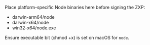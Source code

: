 Place platform-specific Node binaries here before signing the ZXP:

- darwin-arm64/node
- darwin-x64/node
- win32-x64/node.exe

Ensure executable bit (chmod +x) is set on macOS for `node`.

